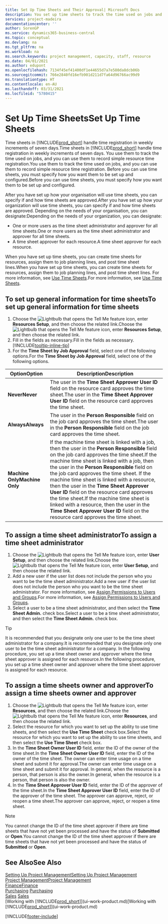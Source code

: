 ```yaml
---
title: Set Up Time Sheets and Their Approval| Microsoft Docs
description: You set up time sheets to track the time used on jobs and using resources, helping you with project management, staffing, and capacity
services: project-madeira
documentationcenter: ''
author: SorenGP
ms.service: dynamics365-business-central
ms.topic: conceptual
ms.devlang: na
ms.tgt_pltfrm: na
ms.workload: na
ms.search.keywords: project management, capacity, staff, resource
ms.date: 04/01/2021
ms.author: edupont
ms.openlocfilehash: 7134f45ef41400df1e44655d7a7e580da8dcb06b
ms.sourcegitcommit: 766e2840fd16efb901d211d7fa64d96766ac99d9
ms.translationtype: HT
ms.contentlocale: en-AU
ms.lasthandoff: 03/31/2021
ms.locfileid: "5780415"
---
```

# <a name="set-up-time-sheets"></a><span data-ttu-id="0e3d5-103">Set Up Time Sheets</span><span class="sxs-lookup"><span data-stu-id="0e3d5-103">Set Up Time Sheets</span></span>
<span data-ttu-id="0e3d5-104">Time sheets in [!INCLUDE[prod_short](includes/prod_short.md)] handle time registration in weekly increments of seven days.</span><span class="sxs-lookup"><span data-stu-id="0e3d5-104">Time sheets in [!INCLUDE[prod_short](includes/prod_short.md)] handle time registration in weekly increments of seven days.</span></span> <span data-ttu-id="0e3d5-105">You use them to track the time used on jobs, and you can use them to record simple resource time registration.</span><span class="sxs-lookup"><span data-stu-id="0e3d5-105">You use them to track the time used on jobs, and you can use them to record simple resource time registration.</span></span> <span data-ttu-id="0e3d5-106">Before you can use time sheets, you must specify how you want them to be set up and configured.</span><span class="sxs-lookup"><span data-stu-id="0e3d5-106">Before you can use time sheets, you must specify how you want them to be set up and configured.</span></span>

<span data-ttu-id="0e3d5-107">After you have set up how your organisation will use time sheets, you can specify if and how time sheets are approved.</span><span class="sxs-lookup"><span data-stu-id="0e3d5-107">After you have set up how your organization will use time sheets, you can specify if and how time sheets are approved.</span></span> <span data-ttu-id="0e3d5-108">Depending on the needs of your organisation, you can designate:</span><span class="sxs-lookup"><span data-stu-id="0e3d5-108">Depending on the needs of your organization, you can designate:</span></span>

* <span data-ttu-id="0e3d5-109">One or more users as the time sheet administrator and approver for all time sheets.</span><span class="sxs-lookup"><span data-stu-id="0e3d5-109">One or more users as the time sheet administrator and approver for all time sheets.</span></span>
* <span data-ttu-id="0e3d5-110">A time sheet approver for each resource.</span><span class="sxs-lookup"><span data-stu-id="0e3d5-110">A time sheet approver for each resource.</span></span>

<span data-ttu-id="0e3d5-111">When you have set up time sheets, you can create time sheets for resources, assign them to job planning lines, and post time sheet lines.</span><span class="sxs-lookup"><span data-stu-id="0e3d5-111">When you have set up time sheets, you can create time sheets for resources, assign them to job planning lines, and post time sheet lines.</span></span> <span data-ttu-id="0e3d5-112">For more information, see [Use Time Sheets](projects-how-use-time-sheets.md).</span><span class="sxs-lookup"><span data-stu-id="0e3d5-112">For more information, see [Use Time Sheets](projects-how-use-time-sheets.md).</span></span>

## <a name="to-set-up-general-information-for-time-sheets"></a><span data-ttu-id="0e3d5-113">To set up general information for time sheets</span><span class="sxs-lookup"><span data-stu-id="0e3d5-113">To set up general information for time sheets</span></span>
1. <span data-ttu-id="0e3d5-114">Choose the ![Lightbulb that opens the Tell Me feature](media/ui-search/search_small.png "Tell me what you want to do") icon, enter **Resources Setup**, and then choose the related link.</span><span class="sxs-lookup"><span data-stu-id="0e3d5-114">Choose the ![Lightbulb that opens the Tell Me feature](media/ui-search/search_small.png "Tell me what you want to do") icon, enter **Resources Setup**, and then choose the related link.</span></span>  
2. <span data-ttu-id="0e3d5-115">Fill in the fields as necessary.</span><span class="sxs-lookup"><span data-stu-id="0e3d5-115">Fill in the fields as necessary.</span></span> [!INCLUDE[tooltip-inline-tip](includes/tooltip-inline-tip_md.md)]
3. <span data-ttu-id="0e3d5-116">For the **Time Sheet by Job Approval** field, select one of the following options.</span><span class="sxs-lookup"><span data-stu-id="0e3d5-116">For the **Time Sheet by Job Approval** field, select one of the following options.</span></span>

| <span data-ttu-id="0e3d5-117">Option</span><span class="sxs-lookup"><span data-stu-id="0e3d5-117">Option</span></span> | <span data-ttu-id="0e3d5-118">Description</span><span class="sxs-lookup"><span data-stu-id="0e3d5-118">Description</span></span> |
| --- | --- |
| <span data-ttu-id="0e3d5-119">**Never**</span><span class="sxs-lookup"><span data-stu-id="0e3d5-119">**Never**</span></span> |<span data-ttu-id="0e3d5-120">The user in the **Time Sheet Approver User ID** field on the resource card approves the time sheet.</span><span class="sxs-lookup"><span data-stu-id="0e3d5-120">The user in the **Time Sheet Approver User ID** field on the resource card approves the time sheet.</span></span> |
| <span data-ttu-id="0e3d5-121">**Always**</span><span class="sxs-lookup"><span data-stu-id="0e3d5-121">**Always**</span></span> |<span data-ttu-id="0e3d5-122">The user in the **Person Responsible** field on the job card approves the time sheet.</span><span class="sxs-lookup"><span data-stu-id="0e3d5-122">The user in the **Person Responsible** field on the job card approves the time sheet.</span></span> |
| <span data-ttu-id="0e3d5-123">**Machine Only**</span><span class="sxs-lookup"><span data-stu-id="0e3d5-123">**Machine Only**</span></span> |<span data-ttu-id="0e3d5-124">If the machine time sheet is linked with a job, then the user in the **Person Responsible** field on the job card approves the time sheet.</span><span class="sxs-lookup"><span data-stu-id="0e3d5-124">If the machine time sheet is linked with a job, then the user in the **Person Responsible** field on the job card approves the time sheet.</span></span> <span data-ttu-id="0e3d5-125">If the machine time sheet is linked with a resource, then the user in the **Time Sheet Approver User ID** field on the resource card approves the time sheet.</span><span class="sxs-lookup"><span data-stu-id="0e3d5-125">If the machine time sheet is linked with a resource, then the user in the **Time Sheet Approver User ID** field on the resource card approves the time sheet.</span></span> |

## <a name="to-assign-a-time-sheet-administrator"></a><span data-ttu-id="0e3d5-126">To assign a time sheet administrator</span><span class="sxs-lookup"><span data-stu-id="0e3d5-126">To assign a time sheet administrator</span></span>
1. <span data-ttu-id="0e3d5-127">Choose the ![Lightbulb that opens the Tell Me feature](media/ui-search/search_small.png "Tell me what you want to do") icon, enter **User Setup**, and then choose the related link.</span><span class="sxs-lookup"><span data-stu-id="0e3d5-127">Choose the ![Lightbulb that opens the Tell Me feature](media/ui-search/search_small.png "Tell me what you want to do") icon, enter **User Setup**, and then choose the related link.</span></span>  
2. <span data-ttu-id="0e3d5-128">Add a new user if the user list does not include the person who you want to be the time sheet administrator.</span><span class="sxs-lookup"><span data-stu-id="0e3d5-128">Add a new user if the user list does not include the person who you want to be the time sheet administrator.</span></span> <span data-ttu-id="0e3d5-129">For more information, see [Assign Permissions to Users and Groups](ui-define-granular-permissions.md).</span><span class="sxs-lookup"><span data-stu-id="0e3d5-129">For more information, see [Assign Permissions to Users and Groups](ui-define-granular-permissions.md).</span></span>
3. <span data-ttu-id="0e3d5-130">Select a user to be a time sheet administrator, and then select the **Time Sheet Admin.** check box.</span><span class="sxs-lookup"><span data-stu-id="0e3d5-130">Select a user to be a time sheet administrator, and then select the **Time Sheet Admin.** check box.</span></span>  

> [!TIP]  
>   <span data-ttu-id="0e3d5-131">It is recommended that you designate only one user to be the time sheet administrator for a company.</span><span class="sxs-lookup"><span data-stu-id="0e3d5-131">It is recommended that you designate only one user to be the time sheet administrator for a company.</span></span> <span data-ttu-id="0e3d5-132">In the following procedure, you set up a time sheet owner and approver where the time sheet approver is assigned for each resource.</span><span class="sxs-lookup"><span data-stu-id="0e3d5-132">In the following procedure, you set up a time sheet owner and approver where the time sheet approver is assigned for each resource.</span></span>  

## <a name="to-assign-a-time-sheets-owner-and-approver"></a><span data-ttu-id="0e3d5-133">To assign a time sheets owner and approver</span><span class="sxs-lookup"><span data-stu-id="0e3d5-133">To assign a time sheets owner and approver</span></span>
1. <span data-ttu-id="0e3d5-134">Choose the ![Lightbulb that opens the Tell Me feature](media/ui-search/search_small.png "Tell me what you want to do") icon, enter **Resources**, and then choose the related link.</span><span class="sxs-lookup"><span data-stu-id="0e3d5-134">Choose the ![Lightbulb that opens the Tell Me feature](media/ui-search/search_small.png "Tell me what you want to do") icon, enter **Resources**, and then choose the related link.</span></span>
2. <span data-ttu-id="0e3d5-135">Select the resource for which you want to set up the ability to use time sheets, and then select the **Use Time Sheet** check box.</span><span class="sxs-lookup"><span data-stu-id="0e3d5-135">Select the resource for which you want to set up the ability to use time sheets, and then select the **Use Time Sheet** check box.</span></span>  
3. <span data-ttu-id="0e3d5-136">In the **Time Sheet Owner User ID** field, enter the ID of the owner of the time sheet.</span><span class="sxs-lookup"><span data-stu-id="0e3d5-136">In the **Time Sheet Owner User ID** field, enter the ID of the owner of the time sheet.</span></span> <span data-ttu-id="0e3d5-137">The owner can enter time usage on a time sheet and submit it for approval.</span><span class="sxs-lookup"><span data-stu-id="0e3d5-137">The owner can enter time usage on a time sheet and submit it for approval.</span></span> <span data-ttu-id="0e3d5-138">In general, when the resource is a person, that person is also the owner.</span><span class="sxs-lookup"><span data-stu-id="0e3d5-138">In general, when the resource is a person, that person is also the owner.</span></span>  
4. <span data-ttu-id="0e3d5-139">In the **Time Sheet Approver User ID** field, enter the ID of the approver of the time sheet.</span><span class="sxs-lookup"><span data-stu-id="0e3d5-139">In the **Time Sheet Approver User ID** field, enter the ID of the approver of the time sheet.</span></span> <span data-ttu-id="0e3d5-140">The approver can approve, reject, or reopen a time sheet.</span><span class="sxs-lookup"><span data-stu-id="0e3d5-140">The approver can approve, reject, or reopen a time sheet.</span></span>  

> [!NOTE]  
>   <span data-ttu-id="0e3d5-141">You cannot change the ID of the time sheet approver if there are time sheets that have not yet been processed and have the status of **Submitted** or **Open**.</span><span class="sxs-lookup"><span data-stu-id="0e3d5-141">You cannot change the ID of the time sheet approver if there are time sheets that have not yet been processed and have the status of **Submitted** or **Open**.</span></span>

## <a name="see-also"></a><span data-ttu-id="0e3d5-142">See Also</span><span class="sxs-lookup"><span data-stu-id="0e3d5-142">See Also</span></span>
[<span data-ttu-id="0e3d5-143">Setting Up Project Management</span><span class="sxs-lookup"><span data-stu-id="0e3d5-143">Setting Up Project Management</span></span>](projects-setup-projects.md)  
[<span data-ttu-id="0e3d5-144">Project Management</span><span class="sxs-lookup"><span data-stu-id="0e3d5-144">Project Management</span></span>](projects-manage-projects.md)  
[<span data-ttu-id="0e3d5-145">Finance</span><span class="sxs-lookup"><span data-stu-id="0e3d5-145">Finance</span></span>](finance.md)  
<span data-ttu-id="0e3d5-146">[Purchasing](purchasing-manage-purchasing.md)       </span><span class="sxs-lookup"><span data-stu-id="0e3d5-146">[Purchasing](purchasing-manage-purchasing.md)       </span></span>  
<span data-ttu-id="0e3d5-147">[Sales](sales-manage-sales.md)    </span><span class="sxs-lookup"><span data-stu-id="0e3d5-147">[Sales](sales-manage-sales.md)    </span></span>  
<span data-ttu-id="0e3d5-148">[Working with [!INCLUDE[prod_short](includes/prod_short.md)]](ui-work-product.md)</span><span class="sxs-lookup"><span data-stu-id="0e3d5-148">[Working with [!INCLUDE[prod_short](includes/prod_short.md)]](ui-work-product.md)</span></span>  


[!INCLUDE[footer-include](includes/footer-banner.md)]